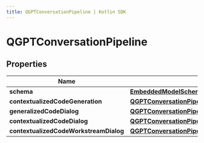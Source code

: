 ```yaml
---
title: QGPTConversationPipeline | Kotlin SDK
---
```




# QGPTConversationPipeline

## Properties
Name | Type | Description | Notes
------------ | ------------- | ------------- | -------------
**schema** | [**EmbeddedModelSchema**](EmbeddedModelSchema) |  |  [optional]
**contextualizedCodeGeneration** | [**QGPTConversationPipelineForContextualizedCodeGeneration**](QGPTConversationPipelineForContextualizedCodeGeneration) |  |  [optional]
**generalizedCodeDialog** | [**QGPTConversationPipelineForGeneralizedCodeDialog**](QGPTConversationPipelineForGeneralizedCodeDialog) |  |  [optional]
**contextualizedCodeDialog** | [**QGPTConversationPipelineForContextualizedCodeDialog**](QGPTConversationPipelineForContextualizedCodeDialog) |  |  [optional]
**contextualizedCodeWorkstreamDialog** | [**QGPTConversationPipelineForContextualizedCodeWorkstreamDialog**](QGPTConversationPipelineForContextualizedCodeWorkstreamDialog) |  |  [optional]




